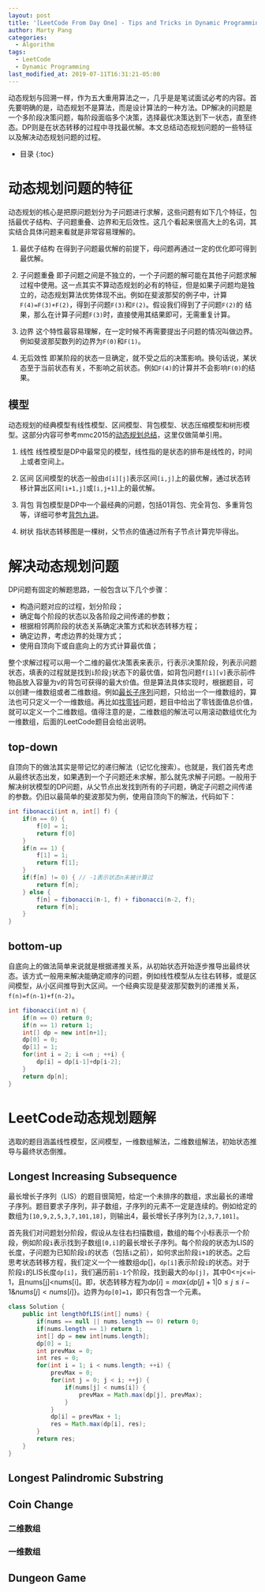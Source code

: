 ```yaml
---
layout: post
title: '[LeetCode From Day One] - Tips and Tricks in Dynamic Programming'
author: Marty Pang
categories: 
  - Algorithm
tags: 
  - LeetCode
  - Dynamic Programming
last_modified_at: 2019-07-11T16:31:21-05:00
---
```


动态规划与回溯一样，作为五大重用算法之一，几乎是是笔试面试必考的内容。首先要明确的是，动态规划不是算法，而是设计算法的一种方法。DP解决的问题是一个多阶段决策问题，每阶段面临多个决策，选择最优决策达到下一状态，直至终态。DP则是在状态转移的过程中寻找最优解。本文总结动态规划问题的一些特征以及解决动态规划问题的过程。


* 目录
{:toc}


# 动态规划问题的特征

动态规划的核心是把原问题划分为子问题进行求解，这些问题有如下几个特征，包括最优子结构、子问题重叠、边界和无后效性。这几个看起来很高大上的名词，其实结合具体问题来看就是非常容易理解的。

1. 最优子结构
在得到子问题最优解的前提下，母问题再通过一定的优化即可得到最优解。

2. 子问题重叠
即子问题之间是不独立的，一个子问题的解可能在其他子问题求解过程中使用。这一点其实不算动态规划的必有的特征，但是如果子问题均是独立的，动态规划算法优势体现不出。例如在斐波那契的例子中，计算`F(4)=F(3)+F(2)`，得到子问题`F(3)`和`F(2)`。假设我们得到了子问题`F(2)`的 结果，那么在计算子问题`F(3)`时，直接使用其结果即可，无需重复计算。

3. 边界
这个特性最容易理解，在一定时候不再需要提出子问题的情况叫做边界。例如斐波那契数列的边界为`F(0)`和`F(1)`。

4. 无后效性
即某阶段的状态一旦确定，就不受之后的决策影响。换句话说，某状态至于当前状态有关，不影响之前状态。例如`F(4)`的计算并不会影响`F(0)`的结果。

## 模型
动态规划的经典模型有线性模型、区间模型、背包模型、状态压缩模型和树形模型。这部分内容可参考mmc2015的[动态规划总结](https://blog.csdn.net/mmc2015/article/details/73558346)，这里仅做简单引用。

1. 线性
线性模型是DP中最常见的模型，线性指的是状态的排布是线性的，时间上或者空间上。

2. 区间
区间模型的状态一般由`d[i][j]`表示区间`[i,j]`上的最优解，通过状态转移计算出区间`[i+1,j]`或`[i,j+1]`上的最优解。

3. 背包
背包模型是DP中一个最经典的问题，包括01背包、完全背包、多重背包等，详细可参考[背包九讲](https://blog.csdn.net/yandaoqiusheng/article/details/84782655)。

4. 树状
指状态转移图是一棵树，父节点的值通过所有子节点计算完毕得出。


# 解决动态规划问题

DP问题有固定的解题思路，一般包含以下几个步骤：
- 构造问题对应的过程，划分阶段；
- 确定每个阶段的状态以及各阶段之间传递的参数；
- 根据相邻两阶段的状态关系确定决策方式和状态转移方程；
- 确定边界，考虑边界的处理方式；
- 使用自顶向下或自底向上的方式计算最优值；

整个求解过程可以用一个二维的最优决策表来表示，行表示决策阶段，列表示问题状态，填表的过程就是找到`i`阶段`j`状态下的最优值，如背包问题`f[i][v]`表示前i件物品放入容量为v的背包可获得的最大价值。但是算法具体实现时，根据题目，可以创建一维数组或者二维数组。例如[最长子序列](https://leetcode.com/problems/longest-increasing-subsequence/)问题，只给出一个一维数组的，算法也可只定义一个一维数组。再比如[找零钱](https://leetcode.com/problems/coin-change/)问题，题目中给出了零钱面值总价值，就可以定义一个二维数组。值得注意的是，二维数组的解法可以用滚动数组优化为一维数组，后面的LeetCode题目会给出说明。

## top-down

自顶向下的做法其实是带记忆的递归解法（记忆化搜索）。也就是，我们首先考虑从最终状态出发，如果遇到一个子问题还未求解，那么就先求解子问题。一般用于解决树状模型的DP问题，从父节点出发找到所有的子问题，确定子问题之间传递的参数。仍旧以最简单的斐波那契为例，使用自顶向下的解法，代码如下：

```java
int fibonacci(int n, int[] f) {
    if(n == 0) {
        f[0] = 1;
        return f[0]
    }
    if(n == 1) {
        f[1] = 1;
        return f[1];
    }
    if(f[n] != 0) { // -1表示状态n未被计算过
        return f[n];
    } else {
        f[n] = fibonacci(n-1, f) + fibonacci(n-2, f);
        return f[n];
    }
}
```

## bottom-up

自底向上的做法简单来说就是根据递推关系，从初始状态开始逐步推导出最终状态。该方式一般用来解决能确定顺序的问题，例如线性模型从左往右转移，或是区间模型，从小区间推导到大区间。一个经典实现是斐波那契数列的递推关系，`f(n)=f(n-1)+f(n-2)`。

```java
int fibonacci(int n) {
    if(n == 0) return 0;
    if(n == 1) return 1;
    int[] dp = new int[n+1];
    dp[0] = 0;
    dp[1] = 1;
    for(int i = 2; i <=n ; ++i) {
        dp[i] = dp[i-1]+dp[i-2];
    }
    return dp[n];
}
```

# LeetCode动态规划题解

选取的题目涵盖线性模型，区间模型，一维数组解法，二维数组解法，初始状态推导与最终状态倒推。

## Longest Increasing Subsequence

最长增长子序列（LIS）的题目很简短，给定一个未排序的数组，求出最长的递增子序列。题目要求子序列，非子数组，子序列的元素不一定是连续的。例如给定的数组为`[10,9,2,5,3,7,101,18]`，则输出4，最长增长子序列为`[2,3,7,101]`。

首先我们对问题划分阶段，假设从左往右扫描数组，数组的每个小标表示一个阶段，例如阶段`i`表示找到子数组`[0,i]`的最长增长子序列。每个阶段的状态为LIS的长度，子问题为已知阶段`i`的状态（包括`i`之前），如何求出阶段`i+1`的状态。之后思考状态转移方程，我们定义一个一维数组dp[]，`dp[i]`表示阶段`i`的状态。对于阶段`i`的LIS长度`dp[i]`，我们遍历前`i-1`个阶段，找到最大的`dp[j]`，其中0<=j<=i-1，且nums[j]<nums[i]。即，状态转移方程为$dp[i]=max\{dp[j]+1 | 0 \leq j \leq i-1 \& nums[j] < nums[i]\}$。边界为`dp[0]=1`，即只有包含一个元素。

```java
class Solution {
    public int lengthOfLIS(int[] nums) {
        if(nums == null || nums.length == 0) return 0;
        if(nums.length == 1) return 1;
        int[] dp = new int[nums.length];
        dp[0] = 1;
        int prevMax = 0;
        int res = 0;
        for(int i = 1; i < nums.length; ++i) {
            prevMax = 0;
            for(int j = 0; j < i; ++j) {
                if(nums[j] < nums[i]) {
                    prevMax = Math.max(dp[j], prevMax);
                }
            }
            dp[i] = prevMax + 1;
            res = Math.max(dp[i], res);
        }
        return res;
    }
}
```

## Longest Palindromic Substring

## Coin Change

### 二维数组

### 一维数组

## Dungeon Game
